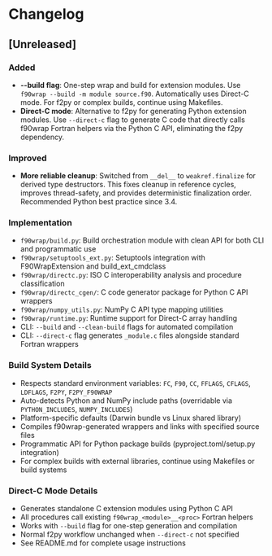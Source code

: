 # Changelog

## [Unreleased]

### Added
- **--build flag**: One-step wrap and build for extension modules. Use `f90wrap --build -m module source.f90`. Automatically uses Direct-C mode. For f2py or complex builds, continue using Makefiles.
- **Direct-C mode**: Alternative to f2py for generating Python extension modules. Use `--direct-c` flag to generate C code that directly calls f90wrap Fortran helpers via the Python C API, eliminating the f2py dependency.

### Improved
- **More reliable cleanup**: Switched from `__del__` to `weakref.finalize` for derived type destructors. This fixes cleanup in reference cycles, improves thread-safety, and provides deterministic finalization order. Recommended Python best practice since 3.4.

### Implementation
- `f90wrap/build.py`: Build orchestration module with clean API for both CLI and programmatic use
- `f90wrap/setuptools_ext.py`: Setuptools integration with F90WrapExtension and build_ext_cmdclass
- `f90wrap/directc.py`: ISO C interoperability analysis and procedure classification
- `f90wrap/directc_cgen/`: C code generator package for Python C API wrappers
- `f90wrap/numpy_utils.py`: NumPy C API type mapping utilities
- `f90wrap/runtime.py`: Runtime support for Direct-C array handling
- CLI: `--build` and `--clean-build` flags for automated compilation
- CLI: `--direct-c` flag generates `_module.c` files alongside standard Fortran wrappers

### Build System Details
- Respects standard environment variables: `FC`, `F90`, `CC`, `FFLAGS`, `CFLAGS`, `LDFLAGS`, `F2PY`, `F2PY_F90WRAP`
- Auto-detects Python and NumPy include paths (overridable via `PYTHON_INCLUDES`, `NUMPY_INCLUDES`)
- Platform-specific defaults (Darwin bundle vs Linux shared library)
- Compiles f90wrap-generated wrappers and links with specified source files
- Programmatic API for Python package builds (pyproject.toml/setup.py integration)
- For complex builds with external libraries, continue using Makefiles or build systems

### Direct-C Mode Details
- Generates standalone C extension modules using Python C API
- All procedures call existing `f90wrap_<module>__<proc>` Fortran helpers
- Works with `--build` flag for one-step generation and compilation
- Normal f2py workflow unchanged when `--direct-c` not specified
- See README.md for complete usage instructions

